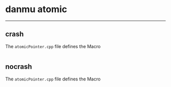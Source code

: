 # danmu atomic
----------------------------------------------------------

## crash

The `atomicPointer.cpp` file defines the Macro
```

```

## nocrash

The `atomicPointer.cpp` file defines the Macro
```

```